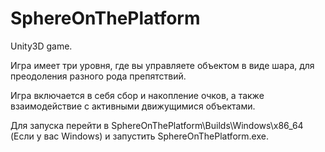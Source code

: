 # SphereOnThePlatform

Unity3D game.

Игра имеет три уровня, где вы управляете объектом в виде шара, для преодоления разного рода препятствий.

Игра включается в себя сбор и накопление очков, а также взаимодействие с активными движущимися объектами.

Для запуска перейти в SphereOnThePlatform\Builds\Windows\x86_64 (Если у вас Windows) и запустить SphereOnThePlatform.exe.
